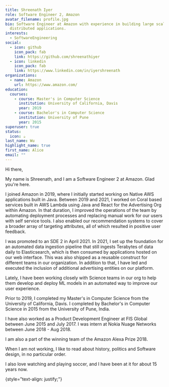 ```yaml
---
title: Shreenath Iyer
role: Software Engineer 2, Amazon
avatar_filename: profile.jpg
bio: Software Engineer at Amazon with experience in building large scale,
  distributed applications.
interests:
  - SoftwareEngineering
social:
  - icon: github
    icon_pack: fab
    link: https://github.com/shreenathiyer
  - icon: linkedin
    icon_pack: fab
    link: https://www.linkedin.com/in/iyershreenath
organizations:
  - name: Amazon
    url: https://www.amazon.com/
education:
  courses:
    - course: Master's in Computer Science
      institution: University of California, Davis
      year: 2019
    - course: Bachelor's in Computer Science
      institution: University of Pune
      year: 2015
superuser: true
status:
  icon: ☕️
last_name: Wu
highlight_name: true
first_name: Alice
email: ""
---
```

Hi there,

My name is Shreenath, and I am a Software Engineer 2 at Amazon. Glad you're here. 

I joined Amazon in 2019, where I initially started working on Native AWS applications built in Java. Between 2019 and 2021, I worked on Coral based services built in AWS Lambda using Java and React for the Advertising Org within Amazon. In that duration, I improved the operations of the team by automating deployment processes and replacing manual work for our users with self service tools. I also enabled our recommendation systems to cover a broader array of targeting attributes, all of which resulted in positive user feedback.

I was promoted to an SDE 2 in April 2021. In 2021, I set up the foundation for an automated data ingestion pipeline that still ingests Terabytes of data daily to Elasticsearch, which is then consumed by applications hosted on our web interface. This was also shipped as a reusable construct for different teams in our organization. In addition to that, I have led and executed the inclusion of additional advertising entities on our platform.

Lately, I have been working closely with Science teams in our org to help them develop and deploy ML models in an automated way to improve our user experience.

Prior to 2019, I completed my Master's in Computer Science from the University of California, Davis. I completed by Bachelor's in Computer Science in 2015 from the University of Pune, India. 

I have also worked as a Product Development Engineer at FIS Global between June 2015 and July 2017. I was intern at Nokia Nuage Networks between June 2018 - Aug 2018. 

I am also a part of the winning team of the Amazon Alexa Prize 2018.

When I am not working, I like to read about history, politics and Software design, in no particular order. 

I also love watching and playing soccer, and I have been at it for about 15 years now. 

{style="text-align: justify;"}